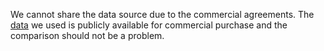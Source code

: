 We cannot share the data source due to the commercial agreements. 
The [data](https://www.ravenpack.com/) we used is publicly available for commercial purchase and the comparison should not be a problem.
